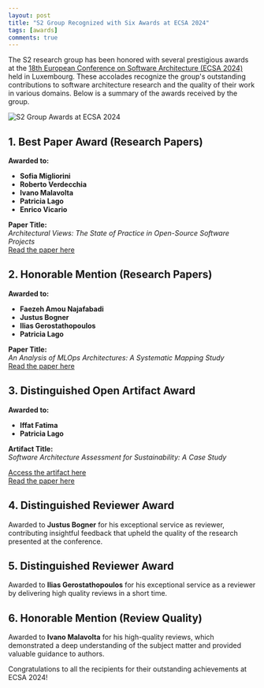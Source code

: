 ```yaml
---
layout: post
title: "S2 Group Recognized with Six Awards at ECSA 2024"
tags: [awards]
comments: true
---
```


The S2 research group has been honored with several prestigious awards at the [18th European Conference on Software Architecture (ECSA 2024)](https://conf.researchr.org/home/ecsa-2024) held in Luxembourg. These accolades recognize the group's outstanding contributions to software architecture research and the quality of their work in various domains. Below is a summary of the awards received by the group.

![S2 Group Awards at ECSA 2024](/img/awards/ecsa2024-awards.png)

## 1. Best Paper Award (Research Papers)

**Awarded to:**

- **Sofia Migliorini**
- **Roberto Verdecchia**
- **Ivano Malavolta**
- **Patricia Lago**
- **Enrico Vicario**

**Paper Title:**  
*Architectural Views: The State of Practice in Open-Source Software Projects*  
[Read the paper here](https://robertoverdecchia.github.io/papers/ECSA_2024.pdf)

## 2. Honorable Mention (Research Papers)

**Awarded to:**

- **Faezeh Amou Najafabadi**
- **Justus Bogner**
- **Ilias Gerostathopoulos**
- **Patricia Lago**

**Paper Title:**  
*An Analysis of MLOps Architectures: A Systematic Mapping Study*  
[Read the paper here](https://arxiv.org/abs/2406.19847)


## 3. Distinguished Open Artifact Award

**Awarded to:**

- **Iffat Fatima**
- **Patricia Lago**

**Artifact Title:**  
*Software Architecture Assessment for Sustainability: A Case Study*

[Access the artifact here](https://zenodo.org/records/11655904)  
[Read the paper here](https://research.vu.nl/ws/portalfiles/portal/329016090/ECSA2024_paper_53.pdf)

## 4. Distinguished Reviewer Award

Awarded to **Justus Bogner** for his exceptional service as reviewer, contributing insightful feedback that upheld the quality of the research presented at the conference.


## 5. Distinguished Reviewer Award

Awarded to **Ilias Gerostathopoulos** for his exceptional service as a reviewer by delivering high quality reviews in a short time.


## 6. Honorable Mention (Review Quality)

Awarded to **Ivano Malavolta** for his high-quality reviews, which demonstrated a deep understanding of the subject matter and provided valuable guidance to authors.


Congratulations to all the recipients for their outstanding achievements at ECSA 2024!

